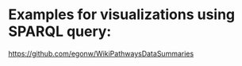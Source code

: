 # Examples for visualizations using SPARQL query:
https://github.com/egonw/WikiPathwaysDataSummaries